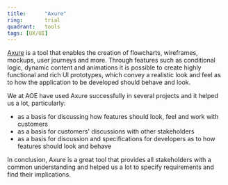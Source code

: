 ```yaml
---
title:      "Axure"
ring:       trial
quadrant:   tools
tags: [UX/UI]
---
```


[Axure](https://www.axure.com/) is a tool that enables the creation of flowcharts, wireframes, mockups, user journeys and more.
Through features such as conditional logic, dynamic content and animations it is possible to create highly functional and rich UI prototypes, which convey a realistic look and feel as to how the application to be developed should behave and look.
 
We at AOE have used Axure successfully in several projects and it helped us a lot, particularly:
 - as a basis for discussing how features should look, feel and work with customers
 - as a basis for customers' discussions with other stakeholders
 - as a basis for discussion and specifications for developers as to how features should look and behave
 
In conclusion, Axure is a great tool that provides all stakeholders with a common understanding and helped us a lot to specify requirements and find their implications.
